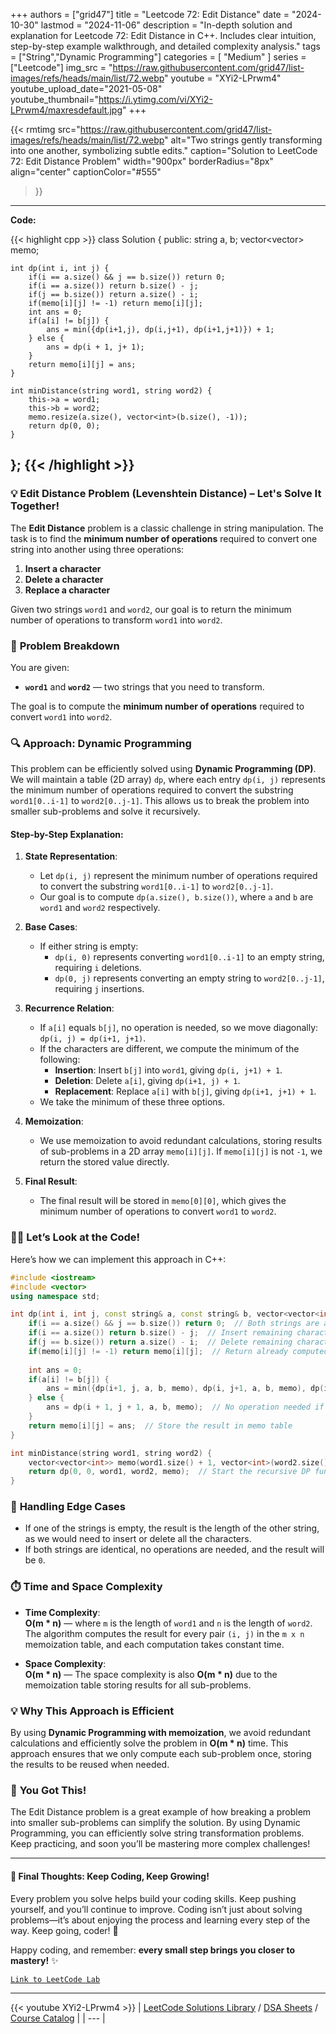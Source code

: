 
+++
authors = ["grid47"]
title = "Leetcode 72: Edit Distance"
date = "2024-10-30"
lastmod = "2024-11-06"
description = "In-depth solution and explanation for Leetcode 72: Edit Distance in C++. Includes clear intuition, step-by-step example walkthrough, and detailed complexity analysis."
tags = ["String","Dynamic Programming"]
categories = [
    "Medium"
]
series = ["Leetcode"]
img_src = "https://raw.githubusercontent.com/grid47/list-images/refs/heads/main/list/72.webp"
youtube = "XYi2-LPrwm4"
youtube_upload_date="2021-05-08"
youtube_thumbnail="https://i.ytimg.com/vi/XYi2-LPrwm4/maxresdefault.jpg"
+++


{{< rmtimg 
    src="https://raw.githubusercontent.com/grid47/list-images/refs/heads/main/list/72.webp" 
    alt="Two strings gently transforming into one another, symbolizing subtle edits."
    caption="Solution to LeetCode 72: Edit Distance Problem"
    width="900px"
    borderRadius="8px"
    align="center" 
    captionColor="#555"
>}}
---
**Code:**

{{< highlight cpp >}}
class Solution {
public:
    string a, b;
    vector<vector<int>> memo;
    
    int dp(int i, int j) {
        if(i == a.size() && j == b.size()) return 0;
        if(i == a.size()) return b.size() - j;
        if(j == b.size()) return a.size() - i;
        if(memo[i][j] != -1) return memo[i][j];
        int ans = 0;
        if(a[i] != b[j]) {
            ans = min({dp(i+1,j), dp(i,j+1), dp(i+1,j+1)}) + 1;
        } else {
            ans = dp(i + 1, j+ 1);
        }
        return memo[i][j] = ans;
    }
    
    int minDistance(string word1, string word2) {
        this->a = word1;
        this->b = word2;
        memo.resize(a.size(), vector<int>(b.size(), -1));
        return dp(0, 0);
    }
};
{{< /highlight >}}
---

### 💡 **Edit Distance Problem (Levenshtein Distance)** – Let's Solve It Together!

The **Edit Distance** problem is a classic challenge in string manipulation. The task is to find the **minimum number of operations** required to convert one string into another using three operations:
1. **Insert a character**
2. **Delete a character**
3. **Replace a character**

Given two strings `word1` and `word2`, our goal is to return the minimum number of operations to transform `word1` into `word2`.

### 📝 **Problem Breakdown**

You are given:
- **`word1`** and **`word2`** — two strings that you need to transform.
  
The goal is to compute the **minimum number of operations** required to convert `word1` into `word2`.

### 🔍 **Approach: Dynamic Programming**

This problem can be efficiently solved using **Dynamic Programming (DP)**. We will maintain a table (2D array) `dp`, where each entry `dp(i, j)` represents the minimum number of operations required to convert the substring `word1[0..i-1]` to `word2[0..j-1]`. This allows us to break the problem into smaller sub-problems and solve it recursively.

#### Step-by-Step Explanation:

1. **State Representation**:
   - Let `dp(i, j)` represent the minimum number of operations required to convert the substring `word1[0..i-1]` to `word2[0..j-1]`.
   - Our goal is to compute `dp(a.size(), b.size())`, where `a` and `b` are `word1` and `word2` respectively.

2. **Base Cases**:
   - If either string is empty:
     - `dp(i, 0)` represents converting `word1[0..i-1]` to an empty string, requiring `i` deletions.
     - `dp(0, j)` represents converting an empty string to `word2[0..j-1]`, requiring `j` insertions.

3. **Recurrence Relation**:
   - If `a[i]` equals `b[j]`, no operation is needed, so we move diagonally: `dp(i, j) = dp(i+1, j+1)`.
   - If the characters are different, we compute the minimum of the following:
     - **Insertion**: Insert `b[j]` into `word1`, giving `dp(i, j+1) + 1`.
     - **Deletion**: Delete `a[i]`, giving `dp(i+1, j) + 1`.
     - **Replacement**: Replace `a[i]` with `b[j]`, giving `dp(i+1, j+1) + 1`.
   - We take the minimum of these three options.

4. **Memoization**:
   - We use memoization to avoid redundant calculations, storing results of sub-problems in a 2D array `memo[i][j]`. If `memo[i][j]` is not `-1`, we return the stored value directly.

5. **Final Result**:
   - The final result will be stored in `memo[0][0]`, which gives the minimum number of operations to convert `word1` to `word2`.

### 🧑‍💻 **Let’s Look at the Code!**

Here’s how we can implement this approach in C++:

```cpp
#include <iostream>
#include <vector>
using namespace std;

int dp(int i, int j, const string& a, const string& b, vector<vector<int>>& memo) {
    if(i == a.size() && j == b.size()) return 0;  // Both strings are at the end
    if(i == a.size()) return b.size() - j;  // Insert remaining characters of b
    if(j == b.size()) return a.size() - i;  // Delete remaining characters of a
    if(memo[i][j] != -1) return memo[i][j];  // Return already computed result
    
    int ans = 0;
    if(a[i] != b[j]) {
        ans = min({dp(i+1, j, a, b, memo), dp(i, j+1, a, b, memo), dp(i+1, j+1, a, b, memo)}) + 1;  // Min of insert, delete, replace
    } else {
        ans = dp(i + 1, j + 1, a, b, memo);  // No operation needed if chars are equal
    }
    return memo[i][j] = ans;  // Store the result in memo table
}

int minDistance(string word1, string word2) {
    vector<vector<int>> memo(word1.size() + 1, vector<int>(word2.size() + 1, -1));
    return dp(0, 0, word1, word2, memo);  // Start the recursive DP function
}
```

### 🌟 **Handling Edge Cases**

- If one of the strings is empty, the result is the length of the other string, as we would need to insert or delete all the characters.
- If both strings are identical, no operations are needed, and the result will be `0`.

### ⏱️ **Time and Space Complexity**

- **Time Complexity**:  
  **O(m * n)** — where `m` is the length of `word1` and `n` is the length of `word2`. The algorithm computes the result for every pair `(i, j)` in the `m x n` memoization table, and each computation takes constant time.

- **Space Complexity**:  
  **O(m * n)** — The space complexity is also **O(m * n)** due to the memoization table storing results for all sub-problems.

### 💡 **Why This Approach is Efficient**

By using **Dynamic Programming with memoization**, we avoid redundant calculations and efficiently solve the problem in **O(m * n)** time. This approach ensures that we only compute each sub-problem once, storing the results to be reused when needed.

### 🏁 **You Got This!**

The Edit Distance problem is a great example of how breaking a problem into smaller sub-problems can simplify the solution. By using Dynamic Programming, you can efficiently solve string transformation problems. Keep practicing, and soon you’ll be mastering more complex challenges!

---

#### 🌟 **Final Thoughts**: Keep Coding, Keep Growing!

Every problem you solve helps build your coding skills. Keep pushing yourself, and you’ll continue to improve. Coding isn’t just about solving problems—it’s about enjoying the process and learning every step of the way. Keep going, coder! 🚀

Happy coding, and remember: **every small step brings you closer to mastery!** ✨

[`Link to LeetCode Lab`](https://leetcode.com/problems/edit-distance/description/)

---
{{< youtube XYi2-LPrwm4 >}}
| [LeetCode Solutions Library](https://grid47.xyz/leetcode/) / [DSA Sheets](https://grid47.xyz/sheets/) / [Course Catalog](https://grid47.xyz/courses/) |
| --- |
